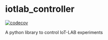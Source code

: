 # iotlab_controller
[![codecov](https://codecov.io/gh/miri64/iotlab_controller/branch/master/graph/badge.svg?token=JR3TH5SR67)](https://codecov.io/gh/miri64/iotlab_controller)

A python library to control IoT-LAB experiments
